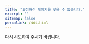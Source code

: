 ```yaml
---
title: "요청하신 페이지를 찾을 수 없습니다."
excerpt: ""
sitemap: false
permalink: /404.html
---
```


다시 시도하여 주시기 바랍니다.
